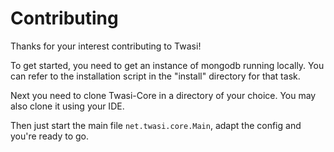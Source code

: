 # Contributing
Thanks for your interest contributing to Twasi!

To get started, you need to get an instance of mongodb running locally. 
You can refer to the installation script in the "install" directory for that task.

Next you need to clone Twasi-Core in a directory of your choice. You may also clone it using your IDE.

Then just start the main file `net.twasi.core.Main`, adapt the config and you're ready to go.
